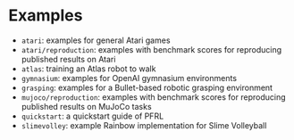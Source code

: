 # Examples

- `atari`: examples for general Atari games
- `atari/reproduction`: examples with benchmark scores for reproducing published results on Atari
- `atlas`: training an Atlas robot to walk
- `gymnasium`: examples for OpenAI gymnasium environments
- `grasping`: examples for a Bullet-based robotic grasping environment
- `mujoco/reproduction`: examples with benchmark scores for reproducing published results on MuJoCo tasks
- `quickstart`: a quickstart guide of PFRL
- `slimevolley`: example Rainbow implementation for Slime Volleyball
